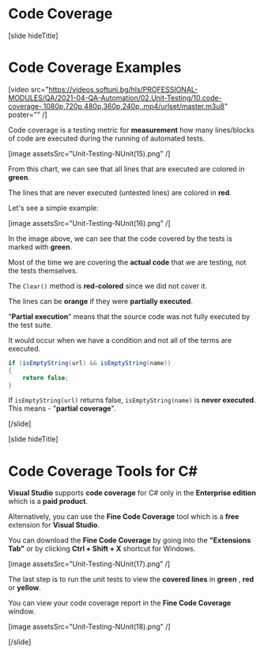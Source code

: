 # Code Coverage

[slide hideTitle]

# Code Coverage Examples

[video src="https://videos.softuni.bg/hls/PROFESSIONAL-MODULES/QA/2021-04-QA-Automation/02.Unit-Testing/10.code-coverage-,1080p,720p,480p,360p,240p,.mp4/urlset/master.m3u8" poster="" /]


Code coverage is a testing metric for **measurement** how many lines/blocks of code are executed during the running of automated tests.

[image assetsSrc="Unit-Testing-NUnit(15).png" /]

From this chart, we can see that all lines that are executed are colored in **green**.

The lines that are never executed (untested lines) are colored in **red**.

Let's see a simple example:

[image assetsSrc="Unit-Testing-NUnit(16).png" /]

In the image above, we can see that the code covered by the tests is marked with **green**.

Most of the time we are covering the **actual code** that we are testing, not the tests themselves.

The `Clear()` method is **red-colored** since we did not cover it.

The lines can be **orange** if they were **partially executed**.

"**Partial execution**" means that the source code was not fully executed by the test suite.

It would occur when we have a condition and not all of the terms are executed.

```csharp
if (isEmptyString(url) && isEmptyString(name)) 
{
    return false;
}
```

If `isEmptyString(url)` returns false, `isEmptyString(name)` is **never executed**. This means - "**partial coverage**".




[/slide]

[slide hideTitle]

# Code Coverage Tools for C#

**Visual Studio** supports **code coverage** for C# only in the **Enterprise edition** which is a **paid product**.

Alternatively, you can use the **Fine Code Coverage** tool which is a **free** extension for **Visual Studio**.

You can download the **Fine Code Coverage** by going into the **"Extensions Tab"** or by clicking **Ctrl + Shift + X** shortcut for Windows.

[image assetsSrc="Unit-Testing-NUnit(17).png" /]

The last step is to run the unit tests to view the **covered lines** in **green** , **red** or **yellow**.

You can view your code coverage report in the **Fine Code Coverage** window.

[image assetsSrc="Unit-Testing-NUnit(18).png" /]


[/slide]